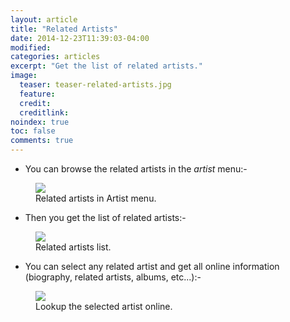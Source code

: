 ```yaml
---
layout: article
title: "Related Artists"
date: 2014-12-23T11:39:03-04:00
modified:
categories: articles
excerpt: "Get the list of related artists."
image:
  teaser: teaser-related-artists.jpg
  feature:
  credit: 
  creditlink:
noindex: true
toc: false
comments: true
---
```


* You can browse the related artists in the *artist* menu:-

<figure>
	<img src="{{ site.url }}/images/related-artists1.jpg"></a>
	<figcaption>Related artists in Artist menu.</figcaption>
</figure>

* Then you get the list of related artists:-

<figure>
	<img src="{{ site.url }}/images/related-artists2.jpg"></a>
	<figcaption>Related artists list.</figcaption>
</figure>

* You can select any related artist and get all online information (biography, related artists, albums, etc...):-

<figure>
	<img src="{{ site.url }}/images/related-artists3.jpg"></a>
	<figcaption>Lookup the selected artist online.</figcaption>
</figure>